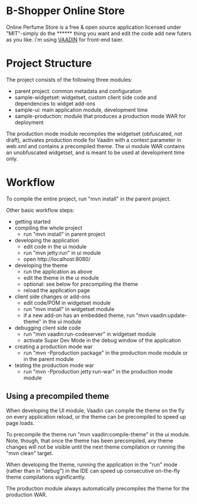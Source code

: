 B-Shopper Online Store
==============
  Online Perfume Store is a free & open source application licensed under "MIT"-simply do the ****** thing you want 
  and   edit the code add new futers as you like. i'm using [VAADIN](http://vaadin.com) for front-end taier. 


Project Structure
=================

The project consists of the following three modules:

- parent project: common metadata and configuration
- sample-widgetset: widgetset, custom client side code and dependencies to widget add-ons
- sample-ui: main application module, development time
- sample-production: module that produces a production mode WAR for deployment

The production mode module recompiles the widgetset (obfuscated, not draft), activates production mode for Vaadin with a context parameter in web.xml and contains a precompiled theme. The ui module WAR contains an unobfuscated widgetset, and is meant to be used at development time only.

Workflow
========

To compile the entire project, run "mvn install" in the parent project.

Other basic workflow steps:

- getting started
- compiling the whole project
  - run "mvn install" in parent project
- developing the application
  - edit code in the ui module
  - run "mvn jetty:run" in ui module
  - open http://localhost:8080/
- developing the theme
  - run the application as above
  - edit the theme in the ui module
  - optional: see below for precompiling the theme
  - reload the application page
- client side changes or add-ons
  - edit code/POM in widgetset module
  - run "mvn install" in widgetset module
  - if a new add-on has an embedded theme, run "mvn vaadin:update-theme" in the ui module
- debugging client side code
  - run "mvn vaadin:run-codeserver" in widgetset module
  - activate Super Dev Mode in the debug window of the application
- creating a production mode war
  - run "mvn -Pproduction package" in the production mode module or in the parent module
- testing the production mode war
  - run "mvn -Pproduction jetty:run-war" in the production mode module


Using a precompiled theme
-------------------------

When developing the UI module, Vaadin can compile the theme on the fly on every
application reload, or the theme can be precompiled to speed up page loads.

To precompile the theme run "mvn vaadin:compile-theme" in the ui module. Note, though,
that once the theme has been precompiled, any theme changes will not be visible until
the next theme compilation or running the "mvn clean" target.

When developing the theme, running the application in the "run" mode (rather than
in "debug") in the IDE can speed up consecutive on-the-fly theme compilations
significantly.

The production module always automatically precompiles the theme for the production WAR.
